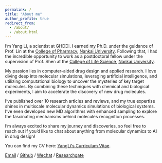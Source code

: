 ```yaml
---
permalink: /
title: "About me"
author_profile: true
redirect_from: 
  - /about/
  - /about.html
---
```


I’m Yang Li, a scientist at GHDDI. I earned my Ph.D. under the guidance of Prof. Lin at the [College of Pharmacy](https://pharmacy.nankai.edu.cn/), [Nankai University](https://www.nankai.edu.cn/). Following that, I had the incredible opportunity to work as a postdoctoral fellow under the supervision of Prof. Shen at the [College of Life Science](https://sky.nankai.edu.cn/), [Nankai University](https://www.nankai.edu.cn/).

My passion lies in computer-aided drug design and applied research. I love diving deep into molecular simulations, leveraging artificial intelligence, and utilizing computational biology to uncover the mysteries of key target molecules. By combining these techniques with chemical and biological experiments, I aim to accelerate the discovery of new drug molecules.

I’ve published over 10 research articles and reviews, and my true expertise shines in multiscale molecular dynamics simulations of biological systems. I’ve even developed new MD algorithms with enhanced sampling to explore the fascinating mechanisms behind molecules recognition processes.

I’m always excited to share my journey and discoveries, so feel free to reach out if you’d like to chat about anything from molecular dynamics to AI in drug design!

You can find my CV here: [YangLi's Curriculum Vitae](../assets/Curriculum_Vitae.pdf).

[Email](mailto:yang.li@ghddi.org) / [Github](https://github.com/yangli59) / [Wechat](../images/wechat.jpg) / [Researchgate](https://www.researchgate.net/profile/Yang-Li-802)

